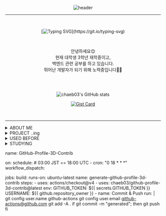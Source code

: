 <div align=center> 
  
  ![header](https://capsule-render.vercel.app/api?type=venom&height=300&text=chaeb03%20&desc=ChaeBeen%20Oh&color=0:F08072,100:a82da8&fontColor=FFFFFF)
  </div>
  
<hr>
<div align=center> 

  <br>

  [![Typing SVG](https://readme-typing-svg.demolab.com?font=Nanum+Gothic+Coding&size=35&pause=1000&color=F08072&center=true&vCenter=true&width=1000&lines=“꾸준히+성장하는+개발자+입니다.”;“성장을+위해+열심히+공부하는+개발자+입니다.”;)](https://git.io/typing-svg) 

</div>
<div align=center> 
<br>

안녕하세요😊
<br>
현재 대학생 3학년 재학중이고,<br>
백엔드 관련 공부를 하고 있습니다.<br> 
 뛰어난 개발자가 되기 위해 노력중입니다👩‍💻
</div>
<br><br>
<div align=center> 
  
 ![chaeb03's GitHub stats](https://github-readme-stats.vercel.app/api?username=chaeb03&show_icons=true&theme=radical)

[![Gist Card](https://github-readme-stats.vercel.app/api/gist?id=bbfce31e0217a3689c8d961a356cb10d)](https://gist.github.com/Yizack/bbfce31e0217a3689c8d961a356cb10d/)

</div>


<br>
<hr>
<details>
<summary>
ABOUT ME
</summary> 
 <br>
 PAGE
 <br><br>
<img src="https://img.shields.io/badge/Tistory-000000.svg?style=flat-square&logo=Tistory&logoColor=white"/> https://ovinee.tistory.com/
  
</br>
 <br>

</details>

<details>
<summary>
PROJECT ..ing <br>
</summary> 
 <br>
  🎮Unity Game 
  <br>
  🧸Toy project
</br>
</details>
<details>
<summary>
USED BEFORE
</summary>
<br>
 
![js](https://img.shields.io/badge/JavaScript-F7DF1E?style=for-the-badge&logo=JavaScript&logoColor=white) ![html](https://img.shields.io/badge/HTML5-E34F26?style=for-the-badge&logo=html5&logoColor=white) ![css](https://img.shields.io/badge/CSS-239120?&style=for-the-badge&logo=css3&logoColor=white) ![react](https://img.shields.io/badge/React-20232A?style=for-the-badge&logo=react&logoColor=61DAFB)  
![MySQL](https://img.shields.io/badge/mysql-%2300f.svg?style=for-the-badge&logo=mysql&logoColor=white) ![java](https://img.shields.io/badge/Java-ED8B00?style=for-the-badge&logo=openjdk&logoColor=white) ![c](https://img.shields.io/badge/C-00599C?style=for-the-badge&logo=c&logoColor=white)   ![spring](https://img.shields.io/badge/Spring-6DB33F?style=for-the-badge&logo=spring&logoColor=white) ![c#](https://img.shields.io/badge/C%23-239120?style=for-the-badge&logo=c-sharp&logoColor=white) ![php](	https://img.shields.io/badge/PHP-777BB4?style=for-the-badge&logo=php&logoColor=white) ![unity](https://img.shields.io/badge/Unity-100000?style=for-the-badge&logo=unity&logoColor=white)<br><br>
</details>
<details>
<summary>
STUDYING<br>
</summary>
   <br>
 
![js](https://img.shields.io/badge/JavaScript-F7DF1E?style=for-the-badge&logo=JavaScript&logoColor=white) ![MySQL](https://img.shields.io/badge/mysql-%2300f.svg?style=for-the-badge&logo=mysql&logoColor=white) ![java](https://img.shields.io/badge/Java-ED8B00?style=for-the-badge&logo=openjdk&logoColor=white) ![c](https://img.shields.io/badge/C-00599C?style=for-the-badge&logo=c&logoColor=white)   ![spring](https://img.shields.io/badge/Spring-6DB33F?style=for-the-badge&logo=spring&logoColor=white) ![c#](https://img.shields.io/badge/C%23-239120?style=for-the-badge&logo=c-sharp&logoColor=white) ![unity](	https://img.shields.io/badge/Unity-100000?style=for-the-badge&logo=unity&logoColor=white) 
<br>
</details>

name: GitHub-Profile-3D-Contrib

on:
  schedule: # 03:00 JST == 18:00 UTC
    - cron: "0 18 * * *"
  workflow_dispatch:

jobs:
  build:
    runs-on: ubuntu-latest
    name: generate-github-profile-3d-contrib
    steps:
      - uses: actions/checkout@v4
      - uses: chaeb03/github-profile-3d-contrib@latest
        env:
          GITHUB_TOKEN: ${{ secrets.GITHUB_TOKEN }}
          USERNAME: ${{ github.repository_owner }}
      - name: Commit & Push
        run: |
          git config user.name github-actions
          git config user.email github-actions@github.com
          git add -A .
          if git commit -m "generated"; then
            git push
          fi
<!--
**chaeb03/chaeb03** is a ✨ _special_ ✨ repository because its `README.md` (this file) appears on your GitHub profile.

Here are some ideas to get you started:

- 🔭 I’m currently working on ...
- 🌱 I’m currently learning ...
- 👯 I’m looking to collaborate on ...
- 🤔 I’m looking for help with ...
- 💬 Ask me about ...
- 📫 How to reach me: ...
- 😄 Pronouns: ...
- ⚡ Fun fact: ...
-->
